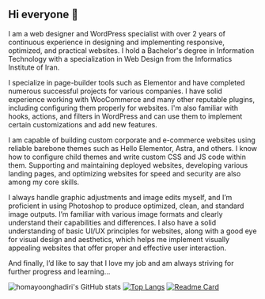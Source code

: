 ## Hi everyone 👋

I am a web designer and WordPress specialist with over 2 years of continuous experience in designing and implementing responsive, optimized, and practical websites.
I hold a Bachelor's degree in Information Technology with a specialization in Web Design from the Informatics Institute of Iran.

I specialize in page-builder tools such as Elementor and have completed numerous successful projects for various companies. I have solid experience working with WooCommerce and many other reputable plugins, including configuring them properly for websites. I'm also familiar with hooks, actions, and filters in WordPress and can use them to implement certain customizations and add new features.

I am capable of building custom corporate and e-commerce websites using reliable barebone themes such as Hello Elementor, Astra, and others. I know how to configure child themes and write custom CSS and JS code within them. Supporting and maintaining deployed websites, developing various landing pages, and optimizing websites for speed and security are also among my core skills.

I always handle graphic adjustments and image edits myself, and I’m proficient in using Photoshop to produce optimized, clean, and standard image outputs. I’m familiar with various image formats and clearly understand their capabilities and differences.
I also have a solid understanding of basic UI/UX principles for websites, along with a good eye for visual design and aesthetics, which helps me implement visually appealing websites that offer proper and effective user interaction.

And finally, I’d like to say that I love my job and am always striving for further progress and learning…

<!--
**homayoonghadiri/homayoonghadiri** is a ✨ _special_ ✨ repository because its `README.md` (this file) appears on your GitHub profile.

Here are some ideas to get you started:

- 🔭 I’m currently working on ...
- 🌱 I’m currently learning ...
- 👯 I’m looking to collaborate on ...
- 🤔 I’m looking for help with ...
- 💬 Ask me about ...
- 📫 How to reach me: ...
- 😄 Pronouns: ...
- ⚡ Fun fact: ...
-->

![homayoonghadiri's GitHub stats](https://github-readme-stats.vercel.app/api?username=homayoonghadiri&hide=stars,contribs&show=discussions_started,discussions_answered,prs_merged_percentage,prs_merged&show_icons=true&theme=cobalt&icon_color=eeeeee&border_radius=20&text_bold=false&layout-compact)
[![Top Langs](https://github-readme-stats.vercel.app/api/top-langs/?username=homayoonghadiri&theme=cobalt&border_radius=20&icon_color=eeeeee&layout=donut)](https://github.com/homayoonghadiri/github-readme-stats)
[![Readme Card](https://github-readme-stats.vercel.app/api/pin/?username=homayoonghadiri&repo=html-template&theme=cobalt&border_radius=20&icon_color=eeeeee)](https://github.com/homayoonghadiri/html-template)
